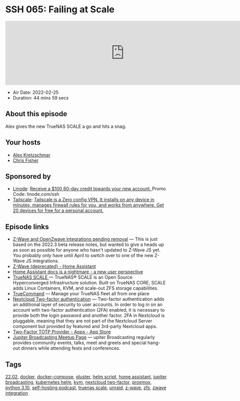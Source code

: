 # SSH 065: Failing at Scale

<iframe src="https://player.fireside.fm/v2/dUlrHQih+hqMc47Ym?theme=dark" width="740" height="200" frameborder="0" scrolling="no"></iframe>

* Air Date: 2022-02-25
* Duration: 44 mins 59 secs

## About this episode

Alex gives the new TrueNAS SCALE a go and hits a snag.

## Your hosts
* [Alex Kretzschmar](https://selfhosted.show/hosts/alexktz)
* [Chris Fisher](https://selfhosted.show/hosts/chrislas)

## Sponsored by

  * [Linode](https://linode.com/ssh): [Receive a $100 60-day credit towards your new account. ](https://linode.com/ssh) Promo Code: linode.com/ssh
  * [Tailscale](http://tailscale.com/selfhosted): [Tailscale is a Zero config VPN. It installs on any device in minutes, manages firewall rules for you, and works from anywhere. Get 20 devices for free for a personal account. ](http://tailscale.com/selfhosted)



## Episode links

  * [Z-Wave and OpenZwave integrations pending removal](https://www.reddit.com/r/homeassistant/comments/szst66/zwave_and_openzwave_integrations_pending_removal/?utm_name=iossmf "Z-Wave and OpenZwave integrations pending removal") — This is just based on the 2022.3 beta release notes, but wanted to give a heads up as soon as possible for anyone who hasn't updated to Z-Wave JS yet. You probably only have until April to switch over to one of the new Z-Wave JS integrations.
  * [Z-Wave (deprecated) - Home Assistant](https://www.home-assistant.io/integrations/zwave/#control-panel "Z-Wave \(deprecated\) - Home Assistant")
  * [Home Assistant docs is a nightmare - a new user perspective](https://old.reddit.com/r/homeassistant/comments/svg8s8/home_assistant_docs_is_a_nightmare_a_new_user/ "Home Assistant docs is a nightmare - a new user perspective")
  * [TrueNAS SCALE ](https://www.truenas.com/truenas-scale/ "TrueNAS SCALE ") — TrueNAS® SCALE is an Open Source Hyperconverged Infrastructure solution. Built on TrueNAS CORE, SCALE adds Linux Containers, KVM, and scale-out ZFS storage capabilities. 
  * [TrueCommand](https://www.truenas.com/truecommand/ "TrueCommand") — Manage your TrueNAS fleet all from one place 
  * [Nextcloud Two-factor authentication](https://docs.nextcloud.com/server/latest/admin_manual/configuration_user/two_factor-auth.html "Nextcloud Two-factor authentication") — Two-factor authentication adds an additional layer of security to user accounts. In order to log in on an account with two-factor authentication (2FA) enabled, it is necessary to provide both the login password and another factor. 2FA in Nextcloud is pluggable, meaning that they are not part of the Nextcloud Server component but provided by featured and 3rd-party Nextcloud apps. 
  * [Two-Factor TOTP Provider - Apps - App Store](https://apps.nextcloud.com/apps/twofactor_totp "Two-Factor TOTP Provider - Apps - App Store")
  * [Jupiter Broadcasting Meetup Page](https://www.meetup.com/jupiterbroadcasting/ "Jupiter Broadcasting Meetup Page") — upiter Broadcasting regularly provides community events, talks, meet and greets and special hang-out dinners while attending fests and conferences.



## Tags

[22.02](https://selfhosted.show/tags/22.02), [docker](https://selfhosted.show/tags/docker), [docker-compose](https://selfhosted.show/tags/docker-compose), [gluster](https://selfhosted.show/tags/gluster), [helm script](https://selfhosted.show/tags/helm%20script), [home assistant](https://selfhosted.show/tags/home%20assistant), [jupiter broadcasting](https://selfhosted.show/tags/jupiter%20broadcasting), [kubernetes helm](https://selfhosted.show/tags/kubernetes%20helm), [kvm](https://selfhosted.show/tags/kvm), [nextcloud two-factor](https://selfhosted.show/tags/nextcloud%20two-factor), [proxmox](https://selfhosted.show/tags/proxmox), [python 3.10](https://selfhosted.show/tags/python%203.10), [self-hosting podcast](https://selfhosted.show/tags/self-hosting%20podcast), [truenas scale](https://selfhosted.show/tags/truenas%20scale), [unraid](https://selfhosted.show/tags/unraid), [z-wave](https://selfhosted.show/tags/z-wave), [zfs](https://selfhosted.show/tags/zfs), [zwave integration](https://selfhosted.show/tags/zwave%20integration)